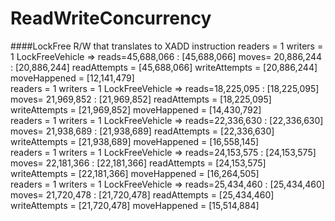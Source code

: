 # ReadWriteConcurrency
####LockFree R/W that translates to XADD instruction 
readers = 1 writers = 1 LockFreeVehicle =>   reads=45,688,066 : [45,688,066]  moves= 20,886,244 : [20,886,244]  readAttempts  = [45,688,066]  writeAttempts = [20,886,244]  moveHappened  = [12,141,479] <br />
readers = 1 writers = 1 LockFreeVehicle =>   reads=18,225,095 : [18,225,095]  moves= 21,969,852 : [21,969,852]  readAttempts  = [18,225,095]  writeAttempts = [21,969,852]  moveHappened  = [14,430,792] <br />
readers = 1 writers = 1 LockFreeVehicle =>   reads=22,336,630 : [22,336,630]  moves= 21,938,689 : [21,938,689]  readAttempts  = [22,336,630]  writeAttempts = [21,938,689]  moveHappened  = [16,558,145] <br />
readers = 1 writers = 1 LockFreeVehicle =>   reads=24,153,575 : [24,153,575]  moves= 22,181,366 : [22,181,366]  readAttempts  = [24,153,575]  writeAttempts = [22,181,366]  moveHappened  = [16,264,505] <br />
readers = 1 writers = 1 LockFreeVehicle =>   reads=25,434,460 : [25,434,460]  moves= 21,720,478 : [21,720,478]  readAttempts  = [25,434,460]  writeAttempts = [21,720,478]  moveHappened  = [15,514,884] <br />
